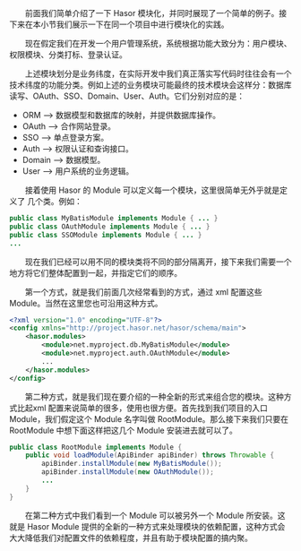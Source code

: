 &emsp;&emsp;前面我们简单介绍了一下 Hasor 模块化，并同时展现了一个简单的例子。接下来在本小节我们展示一下在同一个项目中进行模块化的实践。

&emsp;&emsp;现在假定我们在开发一个用户管理系统，系统根据功能大致分为：用户模块、权限模块、分类打标、登录认证。

&emsp;&emsp;上述模块划分是业务纬度，在实际开发中我们真正落实写代码时往往会有一个技术纬度的功能分类。例如上述的业务模块可能最终的技术模块会这样分：数据库读写、OAuth、SSO、Domain、User、Auth。它们分别对应的是：

- ORM --> 数据模型和数据库的映射，并提供数据库操作。
- OAuth --> 合作网站登录。
- SSO --> 单点登录方案。
- Auth --> 权限认证和查询接口。
- Domain --> 数据模型。
- User  --> 用户系统的业务逻辑。

&emsp;&emsp;接着使用 Hasor 的 Module 可以定义每一个模块，这里很简单无外乎就是定义了 几个类。例如：
```java
public class MyBatisModule implements Module { ... }
public class OAuthModule implements Module { ... }
public class SSOModule implements Module { ... }
...
```

&emsp;&emsp;现在我们已经可以用不同的模块类将不同的部分隔离开，接下来我们需要一个地方将它们整体配置到一起，并指定它们的顺序。

&emsp;&emsp;第一个方式，就是我们前面几次经常看到的方式，通过 xml 配置这些 Module。当然在这里您也可沿用这种方式。
```xml
<?xml version="1.0" encoding="UTF-8"?>
<config xmlns="http://project.hasor.net/hasor/schema/main">
    <hasor.modules>
        <module>net.myproject.db.MyBatisModule</module>
        <module>net.myproject.auth.OAuthModule</module>
        ...
    </hasor.modules>
</config>
```

&emsp;&emsp;第二种方式，就是我们现在要介绍的一种全新的形式来组合您的模块。这种方式比起xml 配置来说简单的很多，使用也很方便。首先找到我们项目的入口 Module，我们假定这个 Module 名字叫做 RootModule。那么接下来我们只要在 RootModule 中想下面这样把这几个 Module 安装进去就可以了。
```java
public class RootModule implements Module {
    public void loadModule(ApiBinder apiBinder) throws Throwable {
        apiBinder.installModule(new MyBatisModule());
        apiBinder.installModule(new OAuthModule());
        ...
    }
}
```

&emsp;&emsp;在第二种方式中我们看到一个 Module 可以被另外一个 Module 所安装。这就是 Hasor Module 提供的全新的一种方式来处理模块的依赖配置，这种方式会大大降低我们对配置文件的依赖程度，并且有助于模块配置的搞内聚。
